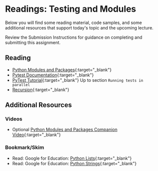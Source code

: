 # Readings: Testing and Modules

Below you will find some reading material, code samples, and some additional resources that support today's topic and the upcoming lecture.

Review the Submission Instructions for guidance on completing and submitting this assignment.

## Reading

- [Python Modules and Packages](https://realpython.com/python-modules-packages/){:target="_blank"}
- [Pytest Documentation](https://docs.pytest.org/en/latest/){:target="_blank"}
- [PyTest Tutorial](https://www.guru99.com/pytest-tutorial.html){:target="_blank"} Up to section `Running tests in parallel`
- [Recursion](https://www.geeksforgeeks.org/recursion/){:target="_blank"}

## Additional Resources

### Videos
- Optional [Python Modules and Packages Companion Video](https://realpython.com/courses/python-modules-packages/){:target="_blank"}

### Bookmark/Skim

- Read: Google for Education: [Python Lists](https://developers.google.com/edu/python/lists){:target="_blank"}
- Read: Google for Education: [Python Strings](https://developers.google.com/edu/python/strings){:target="_blank"}
